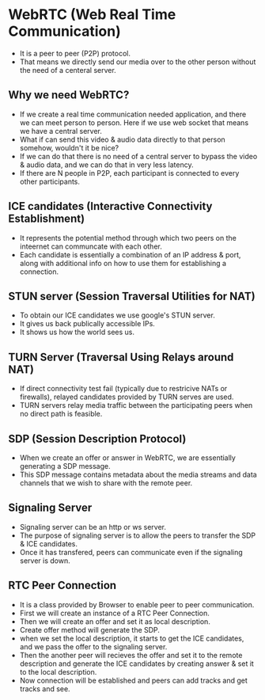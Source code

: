 # WebRTC (Web Real Time Communication)
- It is a peer to peer (P2P) protocol.
- That means we directly send our media over to the other person without the need of a centeral server.

## Why we need WebRTC?
- If we create a real time communication needed application, and there we can meet person to person.
Here if we use web socket that means we have a central server.
- What if can send this video & audio data directly to that person somehow, wouldn't it be nice?
- If we can do that there is no need of a central server to bypass the video & audio data, and we can do that in very less latency.
- If there are N people in P2P, each participant is connected to every other participants.

## ICE candidates (Interactive Connectivity Establishment)
- It represents the potential method through which two peers on the inteernet can communcate with each other.
- Each candidate is essentially a combination of an IP address & port, along with additional info on how to use them for establishing a connection.

## STUN server (Session Traversal Utilities for NAT)
- To obtain our ICE candidates we use google's STUN server.
- It gives us back publically accessible IPs.
- It shows us how the world sees us.

## TURN Server (Traversal Using Relays around NAT)
- If direct connectivity test fail (typically due to restricive NATs or firewalls), relayed candidates provided by TURN serves are used.
- TURN servers relay media traffic between the participating peers when no direct path is feasible.

## SDP (Session Description Protocol)
- When we create an offer or answer in WebRTC, we are essentially generating a SDP message.
- This SDP message contains metadata about the media streams and data channels that we wish to share with the remote peer.

## Signaling Server
- Signaling server can be an http or ws server.
- The purpose of signaling server is to allow the peers to transfer the SDP & ICE candidates.
- Once it has transfered, peers can communicate even if the signaling server is down.

## RTC Peer Connection
- It is a class provided by Browser to enable peer to peer communication.
- First we will create an instance of a RTC Peer Connection.
- Then we will create an offer and set it as local description.
- Create offer method will generate the SDP. 
- when we set the local description, it starts to get the ICE candidates, and we pass the offer to the signaling server.
- Then the another peer will recieves the offer and set it to the remote description and generate the ICE candidates by creating answer & set it to the local description.
- Now connection will be established and peers can add tracks and get tracks and see.